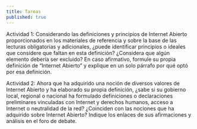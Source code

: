 ```yaml
---
title: Tareas
published: true
---
```


Actividad 1: Considerando las definiciones y principios de Internet Abierto proporcionados en los materiales de referencia y sobre la base de las lecturas obligatorias y adicionales, ¿puede identificar principios o ideales que considere que faltan en esta definición? ¿Considera que algún elemento debería ser excluido? En caso afirmativo, formule su propia definición de “Internet Abierto” y explique en un solo párrafo por qué optó por esa definición.

Actividad 2: Ahora que ha adquirido una noción de diversos valores de Internet Abierto y ha elaborado su propia definición, ¿sabe si su gobierno local, regional o nacional ha formulado definiciones o declaraciones preliminares vinculadas con Internet y derechos humanos, acceso a Internet o neutralidad de la red? ¿Coinciden con las nociones que ha adquirido sobre Internet Abierto? Indique los enlaces de sus afirmaciones y análisis en el foro de debate.
